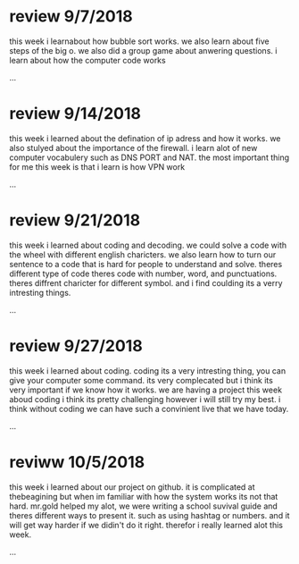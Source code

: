 # review 9/7/2018

this week i learnabout how bubble sort works. we also learn about five steps of the big o. we also did a group game about anwering questions. i learn about how the computer code works

...

# review 9/14/2018

this week i learned about the defination of ip adress and how it works. we also stulyed about the importance of the firewall. i learn alot of new computer vocabulery such as DNS PORT and NAT. the most important thing for me this week is that i learn is how VPN work

...

# review 9/21/2018

this week i learned about coding and decoding. we could solve a code with the wheel with different english charicters. we also learn how to turn our sentence to a code that is hard for people to understand and solve. theres different type of code theres code with number, word, and punctuations. theres diffrent charicter for different symbol. and i find coulding its a verry intresting things.

...

# review 9/27/2018

this week i learned about coding. coding its a very intresting thing, you can give your computer some command. its very complecated but i think its very important if we know how it works. we are having a project this week aboud coding i think its pretty challenging however i will still try my best. i think without coding we can have such a convinient live that we have today.

...

# reviww 10/5/2018

this week i learned about our project on github. it is complicated at thebeagining but when im familiar with how the system works its not that hard. mr.gold helped my alot, we were writing a school suvival guide and theres different ways to present it. such as using hashtag or numbers. and it will get way harder if we didin't do it right. therefor i really learned alot this week.

...
